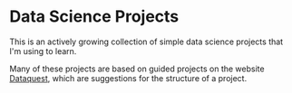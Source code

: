 # Data Science Projects
This is an actively growing collection of simple data science projects that I'm using to learn.

Many of these projects are based on guided projects on the website [Dataquest](https://www.dataquest.io/), which are suggestions for the structure of a project.

